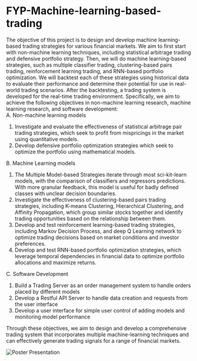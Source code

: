 # FYP-Machine-learning-based-trading
The objective of this project is to design and develop machine learning-based trading
strategies for various financial markets. We aim to first start with non-machine
learning techniques, including statistical arbitrage trading and defensive portfolio
strategy. Then, we will do machine learning-based strategies, such as multiple
classifier trading, clustering-based pairs trading, reinforcement learning trading, and
RNN-based portfolio optimization. We will backtest each of these strategies using
historical data to evaluate their performance and determine their potential for use in
real-world trading scenarios. After the backtesting, a trading system is developed for
the real-time trading environment.
Specifically, we aim to achieve the following objectives in non-machine learning
research, machine learning research, and software development:<br>
A. Non-machine learning models
1. Investigate and evaluate the effectiveness of statistical arbitrage pair trading
strategies, which seek to profit from mispricings in the market using
quantitative models.
2. Develop defensive portfolio optimization strategies which seek to optimize the
portfolio using mathematical models.<br>

B. Machine Learning models
1. The Multiple Model-based Strategies iterate through most sci-kit-learn
models, with the comparison of classifiers and regressors predictions. With
more granular feedback, this model is useful for badly defined classes with
unclear decision boundaries.
2. Investigate the effectiveness of clustering-based pairs trading strategies,
including K-means Clustering, Hierarchical Clustering, and Affinity
Propagation, which group similar stocks together and identify trading
opportunities based on the relationship between them.
3. Develop and test reinforcement learning-based trading strategies, including
Markov Decision Process, and deep Q Learning network to optimize trading
decisions based on market conditions and investor preferences.
4. Develop and test RNN-based portfolio optimization strategies, which leverage
temporal dependencies in financial data to optimize portfolio allocations and
maximize returns.<br>

C. Software Development
1. Build a Trading Server as an order management system to handle orders
placed by different models
2. Develop a Restful API Server to handle data creation and requests from the
user interface
3. Develop a user interface for simple user control of adding models and
monitoring model performance<br>

Through these objectives, we aim to design and develop a comprehensive trading
system that incorporates multiple machine-learning techniques and can effectively
generate trading signals for a range of financial markets.

![Poster Presentation](https://user-images.githubusercontent.com/68416360/233396657-276f8451-aedb-41ee-b912-be6a45259870.png)
